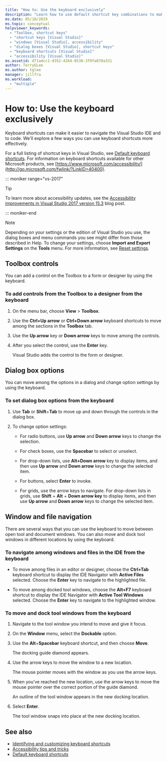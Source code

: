 ```yaml
---
title: "How to: Use the keyboard exclusively"
description: "Learn how to use default shortcut key combinations to make it easy to navigate and code within the Visual Studio integrated development environment (IDE)."
ms.date: 05/10/2019
ms.topic: conceptual
helpviewer_keywords:
  - "Toolbox, shortcut keys"
  - "shortcut keys [Visual Studio]"
  - "windows [Visual Studio], accessibility"
  - "dialog boxes [Visual Studio], shortcut keys"
  - "keyboard shortcuts [Visual Studio]"
  - "accessibility [Visual Studio]"
ms.assetid: d71a4cc1-d352-4164-8538-3f9fa070a331
author: TerryGLee
ms.author: tglee
manager: jillfra
ms.workload:
  - "multiple"
---
```

# How to: Use the keyboard exclusively

Keyboard shortcuts can make it easier to navigate the Visual Studio IDE and to code. We'll explore a few ways you can use keyboard shortcuts more effectively.

For a full listing of shortcut keys in Visual Studio, see [Default keyboard shortcuts](../../ide/default-keyboard-shortcuts-in-visual-studio.md). For information on keyboard shortcuts available for other Microsoft products, see [https://www.microsoft.com/accessibility/](http://go.microsoft.com/fwlink/?LinkID=40400).

::: moniker range="vs-2017"

> [!TIP]
> To learn more about accessibility updates, see the [Accessibility improvements in Visual Studio 2017 version 15.3](https://devblogs.microsoft.com/visualstudio/accessibility-improvements-in-visual-studio-2017-version-15-3/) blog post.

::: moniker-end

> [!NOTE]
> Depending on your settings or the edition of Visual Studio you use, the dialog boxes and menu commands you see might differ from those described in Help. To change your settings, choose **Import and Export Settings** on the **Tools** menu. For more information, see [Reset settings](../environment-settings.md#reset-settings).

## Toolbox controls

You can add a control on the Toolbox to a form or designer by using the keyboard.

### To add controls from the Toolbox to a designer from the keyboard

1. On the menu bar, choose **View** > **Toolbox**.

2. Use the **Ctrl+Up arrow** or **Ctrl+Down arrow** keyboard shortcuts to move among the sections in the **Toolbox** tab.

3. Use the **Up arrow** key or **Down arrow** keys to move among the controls.

4. After you select the control, use the **Enter** key.

   Visual Studio adds the control to the form or designer.

## Dialog box options

 You can move among the options in a dialog and change option settings by using the keyboard.

### To set dialog box options from the keyboard

1. Use **Tab** or **Shift**+**Tab** to move up and down through the controls in the dialog box.

2. To change option settings:

    - For radio buttons, use **Up arrow** and **Down arrow** keys to change the selection.

    - For check boxes, use the **Spacebar** to select or unselect.

    - For drop-down lists, use **Alt+Down arrow** key to display items, and then use **Up arrow** and **Down arrow** keys to change the selected item.

    - For buttons, select **Enter** to invoke.

    - For grids, use the arrow keys to navigate. For drop-down lists in grids, use **Shift** + **Alt** + **Down arrow key** to display items, and then use **Up arrow** and **Down arrow** keys to change the selected item.

## Window and file navigation

There are several ways that you can use the keyboard to move between open tool and document windows. You can also move and dock tool windows in different locations by using the keyboard.

### To navigate among windows and files in the IDE from the keyboard

- To move among files in an editor or designer, choose the **Ctrl+Tab** keyboard shortcut to display the IDE Navigator with **Active Files** selected. Choose the **Enter** key to navigate to the highlighted file.

- To move among docked tool windows, choose the **Alt+F7** keyboard shortcut to display the IDE Navigator with **Active Tool Windows** selected. Choose the **Enter** key to navigate to the highlighted window.

### To move and dock tool windows from the keyboard

1. Navigate to the tool window you intend to move and give it focus.

2. On the **Window** menu, select the **Dockable** option.

3. Use the **Alt**+**Spacebar** keyboard shortcut, and then choose **Move**.

     The docking guide diamond appears.

4. Use the arrow keys to move the window to a new location.

     The mouse pointer moves with the window as you use the arrow keys.

5. When you've reached the new location, use the arrow keys to move the mouse pointer over the correct portion of the guide diamond.

     An outline of the tool window appears in the new docking location.

6. Select **Enter**.

     The tool window snaps into place at the new docking location.

## See also

* [Identifying and customizing keyboard shortcuts](../../ide/identifying-and-customizing-keyboard-shortcuts-in-visual-studio.md)
* [Accessibility tips and tricks](../../ide/reference/accessibility-tips-and-tricks.md)
* [Default keyboard shortcuts](../../ide/default-keyboard-shortcuts-in-visual-studio.md)
